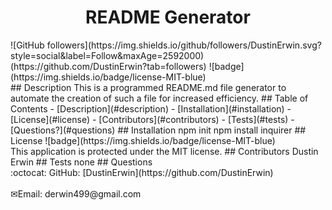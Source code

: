 
<h1 align="center">README Generator</h1>
![GitHub followers](https://img.shields.io/github/followers/DustinErwin.svg?style=social&label=Follow&maxAge=2592000)(https://github.com/DustinErwin?tab=followers)
![badge](https://img.shields.io/badge/license-MIT-blue)<br />
## Description
This is a programmed README.md file generator to automate the creation of such a file for increased efficiency.
## Table of Contents
- [Description](#description)
- [Installation](#installation)
- [License](#license)
- [Contributors](#contributors)
- [Tests](#tests)
- [Questions?](#questions)
## Installation
 npm init npm install inquirer
## License
![badge](https://img.shields.io/badge/license-MIT-blue)
<br />
This application is protected under the MIT license. 
## Contributors
Dustin Erwin
## Tests
none
## Questions
<br />
:octocat: GitHub: [DustinErwin](https://github.com/DustinErwin)<br />
<br />
✉Email: derwin499@gmail.com
    